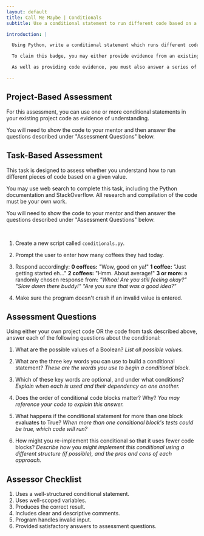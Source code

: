 ```yaml
---
layout: default
title: Call Me Maybe | Conditionals
subtitle: Use a conditional statement to run different code based on a given value.

introduction: |

  Using Python, write a conditional statement which runs different code blocks based on a predetermined value in the program.

  To claim this badge, you may either provide evidence from an existing project OR complete the student task. Both assessment options are detailed below.

  As well as providing code evidence, you must also answer a series of questions about your conditional code.

---
```



## Project-Based Assessment

For this assessment, you can use one or more conditional statements in your existing project code as evidence of understanding.

You will need to show the code to your mentor and then answer the questions described under "Assessment Questions" below.



## Task-Based Assessment

This task is designed to assess whether you understand how to run different pieces of code based on a given value.

You may use web search to complete this task, including the Python documentation and StackOverflow. All research and compilation of the code must be your own work.

You will need to show the code to your mentor and then answer the questions described under "Assessment Questions" below.


<br>


1. Create a new script called `conditionals.py`.

2. Prompt the user to enter how many coffees they had today.

3. Respond accordingly:
  **0 coffees:** "Wow, good on ya!"
  **1 coffee:** "Just getting started eh..."
  **2 coffees:** "Hmm. About average!"
  **3 or more:** a randomly chosen response from:
  _"Whoa! Are you still feeling okay?"_
  _"Slow down there buddy!"_
  _"Are you sure that was a good idea?"_

4. Make sure the program doesn't crash if an invalid value is entered.



## Assessment Questions

Using either your own project code OR the code from task described above, answer each of the following questions about the conditional:

1. What are the possible values of a Boolean?
  _List all possible values._

2. What are the three key words you can use to build a conditional statement?
  _These are the words you use to begin a conditional block._

3. Which of these key words are optional, and under what conditions?
  _Explain when each is used and their dependency on one another._

4. Does the order of conditional code blocks matter? Why?
  _You may reference your code to explain this answer._

5. What happens if the conditional statement for more than one block evaluates to True?
  _When more than one conditional block's tests could be true, which code will run?_

6. How might you re-implement this conditional so that it uses fewer code blocks?
  _Describe how you might implement this conditional using a different structure (if possible), and the pros and cons of each approach._



## Assessor Checklist

1. Uses a well-structured conditional statement.
2. Uses well-scoped variables.
3. Produces the correct result.
4. Includes clear and descriptive comments.
5. Program handles invalid input.
6. Provided satisfactory answers to assessment questions.

